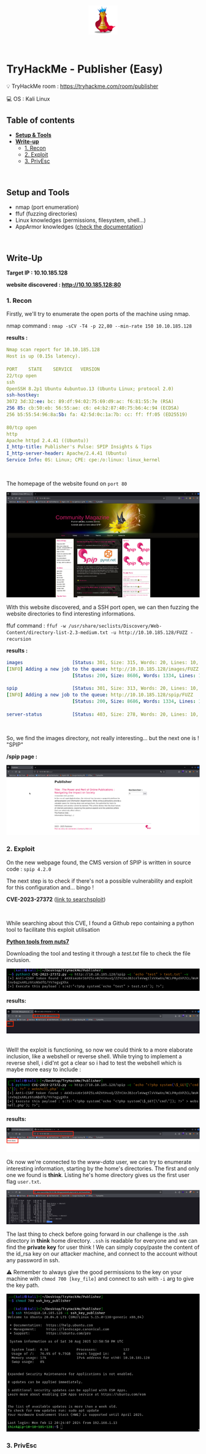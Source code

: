 <br>

<p align="center">
    <img src="./assets/Publisher_logo.png" width="15%">
</p>

<br>

# TryHackMe - Publisher (Easy)

💡 TryHackMe room : https://tryhackme.com/room/publisher

💻 OS : Kali Linux

## Table of contents 

- **[Setup & Tools](#setup-and-tools)**
- **[Write-up](#write-up)**
    - [1. Recon](#recon)
    - [2. Exploit](#exploit)
    - [3. PrivEsc](#privesc)

<br>

## Setup and Tools 

- nmap (port enumeration)
- ffuf (fuzzing directories)
- Linux knowledges (permissions, filesystem, shell...)
- AppArmor knowledges ([check the documentation](#privesc))

<br>

## Write-Up

**Target IP : 10.10.185.128**

**website discovered : http://10.10.185.128:80**
<br>

### 1. Recon

Firstly, we'll try to enumerate the open ports of the machine using nmap.

nmap command : `nmap -sCV -T4 -p 22,80 --min-rate 150 10.10.185.128`

**results :**
```yaml
Nmap scan report for 10.10.185.128
Host is up (0.15s latency).

PORT    STATE    SERVICE   VERSION
22/tcp open
ssh
OpenSSH 8.2p1 Ubuntu 4ubuntuo.13 (Ubuntu Linux; protocol 2.0)
ssh-hostkey:
3072 3d:32:ee: bc: 89:df:94:02:75:69:d9:ac: f6:81:55:7e (RSA)
256 85: cb:50:eb: 56:55:ae: c6: e4:b2:87:40:75:b6:4c:94 (ECDSA)
256 b5:55:54:96:8a:5b: fa: 42:5d:0c:1a:7b: cc: ff: ff:05 (ED25519)

80/tcp open
http
Apache httpd 2.4.41 ((Ubuntu))
I_http-title: Publisher's Pulse: SPIP Insights & Tips
I_http-server-header: Apache/2.4.41 (Ubuntu)
Service Info: 0S: Linux; CPE: cpe:/o:linux: linux_kernel
```

<br>

The homepage of the website found on `port 80`

<img src="./assets/Publisher_homepage.png">


<br>

With this website discovered, and a SSH port open, we can then fuzzing the website directories to find interesting informations.

ffuf command : `ffuf -w /usr/share/seclists/Discovery/Web-Content/directory-list-2.3-medium.txt -u http://10.10.185.128/FUZZ -recursion`

**results :**
```yaml
images                  [Status: 301, Size: 315, Words: 20, Lines: 10, Duration: 3080ms]
[INFO] Adding a new job to the queue: http://10.10.185.128/images/FUZZ
                        [Status: 200, Size: 8686, Words: 1334, Lines: 151, Duration: 2119ms]

spip                    [Status: 301, Size: 313, Words: 20, Lines: 10, Duration: 165ms]
[INFO] Adding a new job to the queue: http://10.10.185.128/spip/FUZZ
                        [Status: 200, Size: 8686, Words: 1334, Lines: 151, Duration: 150ms]

server-status           [Status: 403, Size: 278, Words: 20, Lines: 10, Duration: 156ms]
```


<br>

So, we find the images directory, not really interesting... but the next one is ! "SPIP"

**/spip page :**

<img src="./assets/Publisher_spip-page.png">

<br>

### 2. Exploit

On the new webpage found, the CMS version of SPIP is written in source code : `spip 4.2.0`

The next step is to check if there's not a possible vulnerability and exploit for this configuration and... bingo ! 

**CVE-2023-27372** ([link to searchsploit](https://www.exploit-db.com/exploits/51536))

<br>

While searching about this CVE, I found a Github repo containing a python tool to facilitate this exploit utilisation

**[Python tools from nuts7](https://github.com/nuts7/CVE-2023-27372)**

Downloading the tool and testing it through a *test.txt* file to check the file inclusion.

<img src="./assets/Publisher_test-exploit.png">

<br>

**results:**

<img src="./assets/Publisher_test-result.png">

<br>
<br>

Well! the exploit is functioning, so now we could think to a more elaborate inclusion, like a webshell or reverse shell. While trying to implement a reverse shell, i did'nt got a clear so i had to test the webshell which is maybe more easy to include : 

<img src="./assets/Publisher_webshell-exploit.png">

<br>

**results:**

<img src="./assets/Publisher_webshell-result.png">

<br>

Ok now we're connected to the *www-data* user, we can try to enumerate interesting information, starting by the home's directories. The first and only one we found is **think**.
Listing he's home directory gives us the first user flag `user.txt`.

<img src="./assets/Publisher_think-home.png">

<br> 

The last thing to check before going forward in our challenge is the .ssh directory in **think** home directory. `.ssh` is readable for everyone and we can find the **private key** for user think ! We can simply copy/paste the content of the id_rsa key on our attacker machine, and connect to the account without any password in ssh. 

⚠️ Remember to always give the good permissions to the key on your machine with `chmod 700 [key_file]` and connect to ssh with `-i` arg to give the key path.

<img src="./assets/Publisher_ssh.png">

<br>

### 3. PrivEsc


